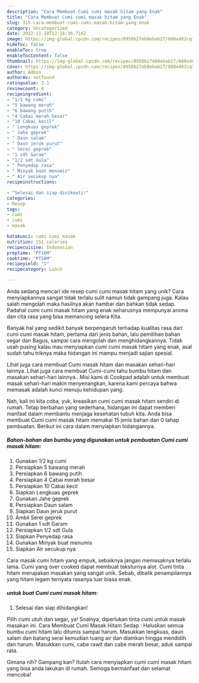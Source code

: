```yaml
---
description: "Cara Membuat Cumi cumi masak hitam yang Enak"
title: "Cara Membuat Cumi cumi masak hitam yang Enak"
slug: 315-cara-membuat-cumi-cumi-masak-hitam-yang-enak
category: Uncategorized
date: 2022-11-18T12:16:36.716Z
image: https://img-global.cpcdn.com/recipes/8950b27eb8ebab27/680x482cq70/cumi-cumi-masak-hitam-foto-resep-utama.jpg
hideToc: false
enableToc: true
enableTocContent: false
thumbnail: https://img-global.cpcdn.com/recipes/8950b27eb8ebab27/680x482cq70/cumi-cumi-masak-hitam-foto-resep-utama.jpg
cover: https://img-global.cpcdn.com/recipes/8950b27eb8ebab27/680x482cq70/cumi-cumi-masak-hitam-foto-resep-utama.jpg
author: Admin
authorAv: notfound
ratingvalue: 3.1
reviewcount: 4
recipeingredient:
- "1/2 kg cumi"
- "5 bawang merah"
- "6 bawang putih"
- "4 Cabai merah besar"
- "10 Cabai kecil"
- " Lengkuas geprek"
- " Jahe geprek"
- " Daun salam"
- " Daun jeruk purut"
- " Serei geprek"
- "1 sdt Garam"
- "1/2 sdt Gula"
- " Penyedap rasa"
- " Minyak buat menumis"
- " Air secukup nya"
recipeinstructions:

- "Selesai dan siap dinikmati!"
categories:
- Resep
tags:
- cumi
- cumi
- masak

katakunci: cumi cumi masak 
nutrition: 151 calories
recipecuisine: Indonesian
preptime: "PT16M"
cooktime: "PT50M"
recipeyield: "1"
recipecategory: Lunch

---
```





Anda sedang mencari ide resep cumi cumi masak hitam yang unik? Cara menyiapkannya sangat tidak terlalu sulit namun tidak gampang juga. Kalau salah mengolah maka hasilnya akan hambar dan bahkan tidak sedap. Padahal cumi cumi masak hitam yang enak seharusnya mempunyai aroma dan cita rasa yang bisa memancing selera Kita.





Banyak hal yang sedikit banyak berpengaruh terhadap kualitas rasa dari cumi cumi masak hitam, pertama dari jenis bahan, lalu pemilihan bahan segar dan Bagus, sampai cara mengolah dan menghidangkannya. Tidak usah pusing kalau mau menyiapkan cumi cumi masak hitam yang enak,      asal sudah tahu triknya maka hidangan ini mampu menjadi sajian spesial.














Lihat juga cara membuat Cumi masak hitam dan masakan sehari-hari lainnya. Lihat juga cara membuat Cumi-cumi tahu bumbu hitam dan masakan sehari-hari lainnya.. Misi kami di Cookpad adalah untuk membuat masak sehari-hari makin menyenangkan, karena kami percaya bahwa memasak adalah kunci menuju kehidupan yang.






Nah, kali ini kita coba, yuk, kreasikan cumi cumi masak hitam sendiri di rumah. Tetap berbahan yang sederhana, hidangan ini dapat memberi manfaat dalam membantu menjaga kesehatan tubuh kita. Anda bisa membuat Cumi cumi masak hitam memakai 15 jenis bahan dan 0 tahap pembuatan. Berikut ini cara dalam menyiapkan hidangannya.

<!--inarticleads1-->

##### Bahan-bahan dan bumbu yang digunakan untuk pembuatan Cumi cumi masak hitam:

1. Gunakan 1/2 kg cumi
1. Persiapkan 5 bawang merah
1. Persiapkan 6 bawang putih
1. Persiapkan 4 Cabai merah besar
1. Persiapkan 10 Cabai kecil
1. Siapkan  Lengkuas geprek
1. Gunakan  Jahe geprek
1. Persiapkan  Daun salam
1. Siapkan  Daun jeruk purut
1. Ambil  Serei geprek
1. Gunakan 1 sdt Garam
1. Persiapkan 1/2 sdt Gula
1. Siapkan  Penyedap rasa
1. Gunakan  Minyak buat menumis
1. Siapkan  Air secukup nya


Cara masak cumi hitam yang empuk, sebaiknya jangan memasaknya terlalu lama. Cumi yang over cooked dapat membuat teksturnya alot. Cumi tinta hitam merupakan masakan yang sangat unik. Sebab, dibalik penampilannya yang hitam legam ternyata rasanya luar biasa enak. 

<!--inarticleads2-->

#####  untuk buat Cumi cumi masak hitam:


1. Selesai dan siap dihidangkan!

Pilih cumi utuh dan segar, ya! Soalnya, diperlukan tinta cumi untuk masak masakan ini. Cara Membuat Cumi Masak Hitam Sedap : Haluskan semua bumbu cumi hitam lalu ditumis sampai harum. Masukkan lengkuas, daun salam dan batang serai kemudian tuang air dan diamkan hingga mendidih dan harum. Masukkan cumi, cabe rawit dan cabe merah besar, aduk sampai rata. 

Gimana nih? Gampang kan? Itulah cara menyiapkan cumi cumi masak hitam yang bisa anda lakukan di rumah. Semoga bermanfaat dan selamat mencoba!
